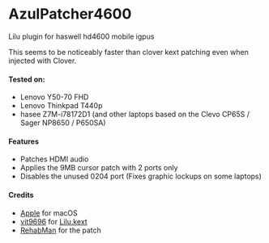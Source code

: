 AzulPatcher4600
===================

Lilu plugin for haswell hd4600 mobile igpus  

This seems to be noticeably faster than clover kext patching even when injected with Clover.

#### Tested on:
- Lenovo Y50-70 FHD
- Lenovo Thinkpad T440p
- hasee Z7M-i78172D1 (and other laptops based on the Clevo CP65S / Sager NP8650 / P650SA)

#### Features
- Patches HDMI audio
- Applies the 9MB cursor patch with 2 ports only
- Disables the unused 0204 port (Fixes graphic lockups on some laptops)

#### Credits
- [Apple](https://www.apple.com) for macOS  
- [vit9696](https://github.com/vit9696) for [Lilu.kext](https://github.com/vit9696/Lilu)
- [RehabMan](https://github.com/RehabMan) for the patch
